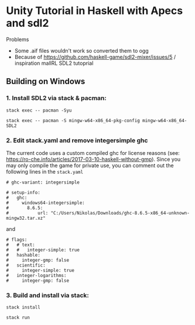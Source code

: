 # Unity Tutorial in Haskell with Apecs and sdl2

Problems

- Some .aif files wouldn't work so converted them to ogg
- Because of https://github.com/haskell-game/sdl2-mixer/issues/5
  / inspiration mallRL SDL2 tutoprial

## Building on Windows

### 1. Install SDL2 via stack & pacman:

`stack exec -- pacman -Syu`

`stack exec -- pacman -S mingw-w64-x86_64-pkg-config mingw-w64-x86_64-SDL2`

### 2. Edit stack.yaml and remove integersimple ghc

The current code uses a custom compiled ghc for license reasons (see: https://ro-che.info/articles/2017-03-10-haskell-without-gmp). Since you may only compile the game for private use, you can comment out the following lines in the `stack.yaml`

```
# ghc-variant: integersimple

# setup-info:
#   ghc:
#     windows64-integersimple:
#       8.6.5:
#           url: "C:/Users/Nikolas/Downloads/ghc-8.6.5-x86_64-unknown-mingw32.tar.xz"
```

and

```
# flags:
#   # text:
#   #   integer-simple: true
#   hashable:
#     integer-gmp: false
#   scientific:
#     integer-simple: true
#   integer-logarithms:
#     integer-gmp: false
```

### 3. Build and install via stack:

`stack install`

`stack run`
